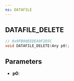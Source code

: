 ```yaml
---
ns: DATAFILE
---
```

## DATAFILE_DELETE

```c
// 0x9FB90EEDEA9F2D5C
void DATAFILE_DELETE(Any p0);
```

## Parameters
* **p0**:
